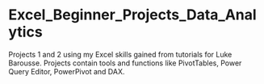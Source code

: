 # Excel_Beginner_Projects_Data_Analytics
Projects 1 and 2 using my Excel skills gained from tutorials for Luke Barousse. Projects contain tools and functions like PivotTables, Power Query Editor, PowerPivot and DAX.
